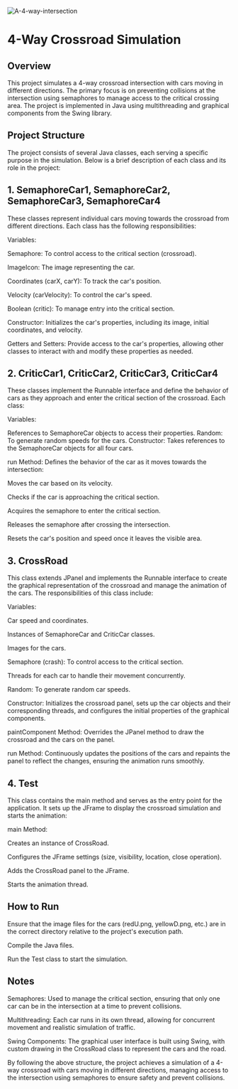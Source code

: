 ![A-4-way-intersection](https://github.com/Emin-35/4-Way-Cross-Walk/assets/77839861/a7302c62-6f24-44bb-b57e-b9a5cd55f3aa)

# 4-Way Crossroad Simulation
## Overview
This project simulates a 4-way crossroad intersection with cars moving in different directions. The primary focus is on preventing collisions at the intersection using semaphores to manage access to the critical crossing area. The project is implemented in Java using multithreading and graphical components from the Swing library.

## Project Structure
The project consists of several Java classes, each serving a specific purpose in the simulation. Below is a brief description of each class and its role in the project:

## 1. SemaphoreCar1, SemaphoreCar2, SemaphoreCar3, SemaphoreCar4
These classes represent individual cars moving towards the crossroad from different directions. Each class has the following responsibilities:

Variables:

Semaphore: To control access to the critical section (crossroad).

ImageIcon: The image representing the car.

Coordinates (carX, carY): To track the car's position.

Velocity (carVelocity): To control the car's speed.

Boolean (critic): To manage entry into the critical section.

Constructor: Initializes the car's properties, including its image, initial coordinates, and velocity.

Getters and Setters: Provide access to the car's properties, allowing other classes to interact with and modify these properties as needed.

## 2. CriticCar1, CriticCar2, CriticCar3, CriticCar4
These classes implement the Runnable interface and define the behavior of cars as they approach and enter the critical section of the crossroad. Each class:

Variables:

References to SemaphoreCar objects to access their properties.
Random: To generate random speeds for the cars.
Constructor: Takes references to the SemaphoreCar objects for all four cars.

run Method: Defines the behavior of the car as it moves towards the intersection:

Moves the car based on its velocity.

Checks if the car is approaching the critical section.

Acquires the semaphore to enter the critical section.

Releases the semaphore after crossing the intersection.

Resets the car's position and speed once it leaves the visible area.

## 3. CrossRoad
This class extends JPanel and implements the Runnable interface to create the graphical representation of the crossroad and manage the animation of the cars. The responsibilities of this class include:

Variables:

Car speed and coordinates.

Instances of SemaphoreCar and CriticCar classes.

Images for the cars.

Semaphore (crash): To control access to the critical section.

Threads for each car to handle their movement concurrently.

Random: To generate random car speeds.

Constructor: Initializes the crossroad panel, sets up the car objects and their corresponding threads, and configures the initial properties of the graphical components.

paintComponent Method: Overrides the JPanel method to draw the crossroad and the cars on the panel.

run Method: Continuously updates the positions of the cars and repaints the panel to reflect the changes, ensuring the animation runs smoothly.

## 4. Test
This class contains the main method and serves as the entry point for the application. It sets up the JFrame to display the crossroad simulation and starts the animation:

main Method:

Creates an instance of CrossRoad.

Configures the JFrame settings (size, visibility, location, close operation).

Adds the CrossRoad panel to the JFrame.

Starts the animation thread.

## How to Run
Ensure that the image files for the cars (redU.png, yellowD.png, etc.) are in the correct directory relative to the project's execution path.

Compile the Java files.

Run the Test class to start the simulation.

## Notes
Semaphores: Used to manage the critical section, ensuring that only one car can be in the intersection at a time to prevent collisions.

Multithreading: Each car runs in its own thread, allowing for concurrent movement and realistic simulation of traffic.

Swing Components: The graphical user interface is built using Swing, with custom drawing in the CrossRoad class to represent the cars and the road.

By following the above structure, the project achieves a simulation of a 4-way crossroad with cars moving in different directions, managing access to the intersection using semaphores to ensure safety and prevent collisions.














